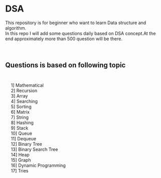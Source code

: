  # **DSA**  <br />
 
 This repository is for beginner who want to learn Data structure and algorithm.<br />
 In this repo I will add some questions daily based on DSA concept.At the end approximately more than 500 question will be there.<br />
 <br /><br />
   
 ## **Questions is based on following topic**<br /><br />
  &emsp;  1] Mathematical <br /> 
 &emsp;  2] Recursion <br /> 
&emsp;  3] Array <br /> 
  &emsp;  4] Searching <br /> 
  &emsp;  5] Sorting <br /> 
  &emsp;  6] Matrix <br />
  &emsp;  7] String <br />
  &emsp;  8] Hashing <br />
 &emsp;  9] Stack <br />
 &emsp;  10] Queue <br />
 &emsp;  11] Dequeue <br />
&emsp;    12] Binary Tree <br />
  &emsp;  13] Binary Search Tree <br />
   &emsp; 14] Heap <br />
 &emsp;  15] Graph <br />
 &emsp;  16] Dynamic Programming <br />
 &emsp;  17] Tries <br />
    
